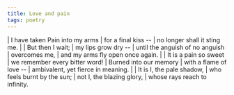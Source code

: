 ```yaml
---
title: Love and pain
tags: poetry
---
```


| I have taken Pain into my arms
| for a final kiss --
| no longer shall it sting me.
|
| But then I wait;
| my lips grow dry --
| until the anguish of no anguish
| overcomes me,
| and my arms fly open once again.
|
| It is a pain so sweet
| we remember every bitter word!
| Burned into our memory
| with a flame of love --
| ambivalent, yet fierce in meaning.
|
| It is I, the pale shadow,
| who feels burnt by the sun;
| not I, the blazing glory,
| whose rays reach to infinity.
